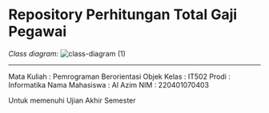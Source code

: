 # Repository Perhitungan Total Gaji Pegawai

_Class diagram:_
![class-diagram (1)](https://github.com/alazdev/PerhitunganTotalGajiPegawai/assets/41877057/7a412b2c-4318-4b15-881a-6949a2f74e8d)

---

Mata Kuliah	: Pemrograman Berorientasi Objek
Kelas	: IT502
Prodi	: Informatika
Nama Mahasiswa	: Al Azim
NIM	: 220401070403

Untuk memenuhi Ujian Akhir Semester
